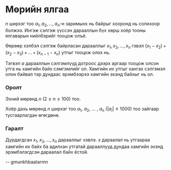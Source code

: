 Мөрийн ялгаа
============
$n$ ширхэг тоо $a_1$, $a_2$, ..., $a_n$-н заримынх нь байрыг хооронд нь солихоор
болжээ. Ингэж сэлгэж үүссэн дарааллын бүх хөрш хоёр тооны ялгаварын нийлбэрийг
тооцож олъё.

Өөрөөр хэлбэл сэлгэж байрласан дарааллыг $x_1$, $x_2$, ..., $x_n$ гэвэл
$(x_1 - x_2)$ + $(x_2 - x_3)$ + ... + $(x_{n-1} - x_n)$ утгыг тооцож олох нь.

Тэгвэл $a$ дарааллын сэлгэмлүүд дотроос дээрх аргаар тооцож олсон утга нь
хамгийн байх сэмгэмлийг ол. Хамгийн их утгыг хангах сэлгэмэл олон байвал тэр
дундаас эрэмбээрээ хамгийн эхэнд байхыг нь ол.


### Оролт
Эхний мөрөнд $n$ ($2 ≤ n ≤ 100$) тоо.

Хоёр дахь мөрөнд $n$ ширхэг тоо $a_1$, $a_2$, ... , $a_n$ ($|a_i| ≤ 1000$) тоо
зайгаар тусгаарлагдан өгөгдөнө.


### Гаралт
Дурдагдсан $x_1$, $x_2$, ..., $x_n$ дарааллыг хэвлэ. $x$ дараалал нь утгаараа
хамгийн их байх ба адилхан утгатай дарааллууд дундаа хамгийн эхэнд эрэмбэлэгдсэн
дараалал байх ёстой.

-- gmunkhbaatarmn
